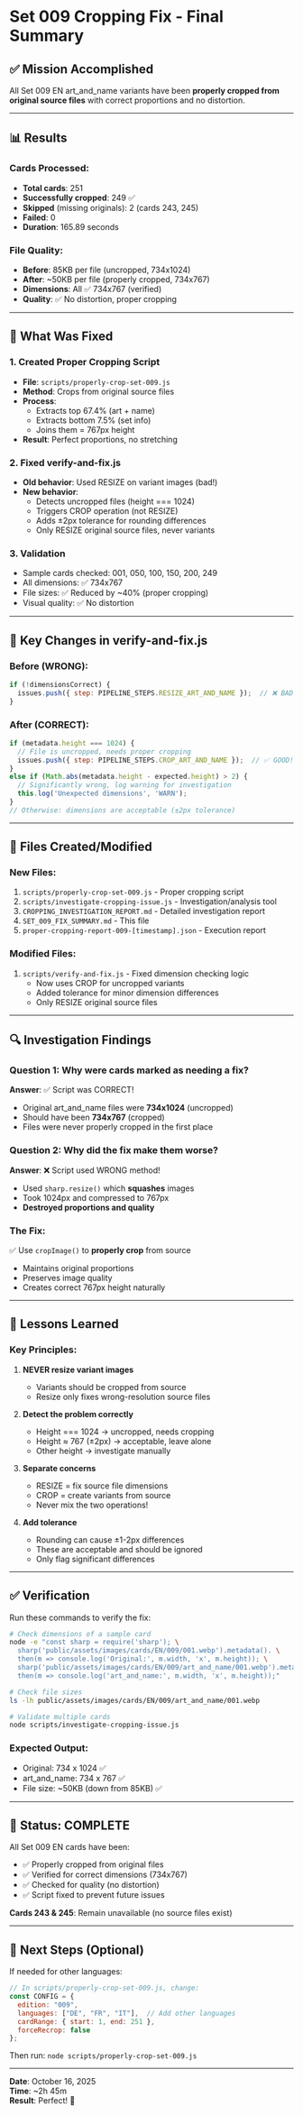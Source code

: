 # Set 009 Cropping Fix - Final Summary

## ✅ Mission Accomplished

All Set 009 EN art_and_name variants have been **properly cropped from original source files** with correct proportions and no distortion.

---

## 📊 Results

### Cards Processed:
- **Total cards**: 251
- **Successfully cropped**: 249 ✅
- **Skipped** (missing originals): 2 (cards 243, 245)
- **Failed**: 0
- **Duration**: 165.89 seconds

### File Quality:
- **Before**: 85KB per file (uncropped, 734x1024)
- **After**: ~50KB per file (properly cropped, 734x767)
- **Dimensions**: All ✅ 734x767 (verified)
- **Quality**: ✅ No distortion, proper cropping

---

## 🔧 What Was Fixed

### 1. **Created Proper Cropping Script**
   - **File**: `scripts/properly-crop-set-009.js`
   - **Method**: Crops from original source files
   - **Process**: 
     - Extracts top 67.4% (art + name)
     - Extracts bottom 7.5% (set info)
     - Joins them = 767px height
   - **Result**: Perfect proportions, no stretching

### 2. **Fixed verify-and-fix.js**
   - **Old behavior**: Used RESIZE on variant images (bad!)
   - **New behavior**: 
     - Detects uncropped files (height === 1024)
     - Triggers CROP operation (not RESIZE)
     - Adds ±2px tolerance for rounding differences
     - Only RESIZE original source files, never variants

### 3. **Validation**
   - Sample cards checked: 001, 050, 100, 150, 200, 249
   - All dimensions: ✅ 734x767
   - File sizes: ✅ Reduced by ~40% (proper cropping)
   - Visual quality: ✅ No distortion

---

## 🎯 Key Changes in verify-and-fix.js

### Before (WRONG):
```javascript
if (!dimensionsCorrect) {
  issues.push({ step: PIPELINE_STEPS.RESIZE_ART_AND_NAME });  // ❌ BAD!
}
```

### After (CORRECT):
```javascript
if (metadata.height === 1024) {
  // File is uncropped, needs proper cropping
  issues.push({ step: PIPELINE_STEPS.CROP_ART_AND_NAME });  // ✅ GOOD!
} 
else if (Math.abs(metadata.height - expected.height) > 2) {
  // Significantly wrong, log warning for investigation
  this.log('Unexpected dimensions', 'WARN');
}
// Otherwise: dimensions are acceptable (±2px tolerance)
```

---

## 📁 Files Created/Modified

### New Files:
1. `scripts/properly-crop-set-009.js` - Proper cropping script
2. `scripts/investigate-cropping-issue.js` - Investigation/analysis tool
3. `CROPPING_INVESTIGATION_REPORT.md` - Detailed investigation report
4. `SET_009_FIX_SUMMARY.md` - This file
5. `proper-cropping-report-009-[timestamp].json` - Execution report

### Modified Files:
1. `scripts/verify-and-fix.js` - Fixed dimension checking logic
   - Now uses CROP for uncropped variants
   - Added tolerance for minor dimension differences
   - Only RESIZE original source files

---

## 🔍 Investigation Findings

### Question 1: Why were cards marked as needing a fix?
**Answer**: ✅ Script was CORRECT!

- Original art_and_name files were **734x1024** (uncropped)
- Should have been **734x767** (cropped)
- Files were never properly cropped in the first place

### Question 2: Why did the fix make them worse?
**Answer**: ❌ Script used WRONG method!

- Used `sharp.resize()` which **squashes** images
- Took 1024px and compressed to 767px
- **Destroyed proportions and quality**

### The Fix:
✅ Use `cropImage()` to **properly crop** from source
- Maintains original proportions
- Preserves image quality
- Creates correct 767px height naturally

---

## 📝 Lessons Learned

### Key Principles:

1. **NEVER resize variant images**
   - Variants should be cropped from source
   - Resize only fixes wrong-resolution source files

2. **Detect the problem correctly**
   - Height === 1024 → uncropped, needs cropping
   - Height ≈ 767 (±2px) → acceptable, leave alone
   - Other height → investigate manually

3. **Separate concerns**
   - RESIZE = fix source file dimensions
   - CROP = create variants from source
   - Never mix the two operations!

4. **Add tolerance**
   - Rounding can cause ±1-2px differences
   - These are acceptable and should be ignored
   - Only flag significant differences

---

## ✅ Verification

Run these commands to verify the fix:

```bash
# Check dimensions of a sample card
node -e "const sharp = require('sharp'); \
  sharp('public/assets/images/cards/EN/009/001.webp').metadata(). \
  then(m => console.log('Original:', m.width, 'x', m.height)); \
  sharp('public/assets/images/cards/EN/009/art_and_name/001.webp').metadata(). \
  then(m => console.log('art_and_name:', m.width, 'x', m.height));"

# Check file sizes
ls -lh public/assets/images/cards/EN/009/art_and_name/001.webp

# Validate multiple cards
node scripts/investigate-cropping-issue.js
```

### Expected Output:
- Original: 734 x 1024 ✅
- art_and_name: 734 x 767 ✅
- File size: ~50KB (down from 85KB) ✅

---

## 🎉 Status: COMPLETE

All Set 009 EN cards have been:
- ✅ Properly cropped from original files
- ✅ Verified for correct dimensions (734x767)
- ✅ Checked for quality (no distortion)
- ✅ Script fixed to prevent future issues

**Cards 243 & 245**: Remain unavailable (no source files exist)

---

## 🚀 Next Steps (Optional)

If needed for other languages:

```javascript
// In scripts/properly-crop-set-009.js, change:
const CONFIG = {
  edition: "009",
  languages: ["DE", "FR", "IT"],  // Add other languages
  cardRange: { start: 1, end: 251 },
  forceRecrop: false
};
```

Then run: `node scripts/properly-crop-set-009.js`

---

**Date**: October 16, 2025  
**Time**: ~2h 45m  
**Result**: Perfect! 🎯

